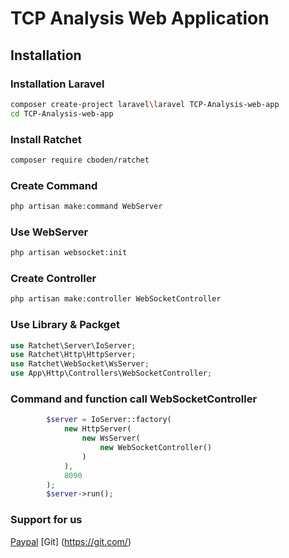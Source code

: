 # TCP Analysis Web Application

## Installation 
### Installation Laravel
```bash
composer create-project laravel\laravel TCP-Analysis-web-app
cd TCP-Analysis-web-app
```
### Install Ratchet
```bash
composer require cboden/ratchet
```
### Create Command 
```bash 
php artisan make:command WebServer
```
### Use WebServer
```bash
php artisan websocket:init
```

### Create Controller
```bash
php artisan make:controller WebSocketController
```
### Use Library & Packget 
```php
use Ratchet\Server\IoServer;
use Ratchet\Http\HttpServer;
use Ratchet\WebSocket\WsServer;
use App\Http\Controllers\WebSocketController;

```

### Command and function call WebSocketController 
```php
        $server = IoServer::factory(
            new HttpServer(
                new WsServer(
                    new WebSocketController()
                )
            ),
            8090
        );
        $server->run();

```
### Support for us
[Paypal](https://paypal.com/)
[Git] (https://git.com/)

